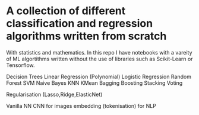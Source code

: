 # A collection of different classification and regression algorithms written from scratch 
With statistics and mathematics.
In this repo I have notebooks with a vareity of ML algortithms written without the use of libraries such as Scikit-Learn or Tensorflow.

Decision Trees
Linear Regression (Polynomial)
Logistic Regression
Random Forest
SVM
Naive Bayes
KNN
KMean
Bagging
Boosting
Stacking
Voting


Regularisation (Lasso,Ridge,ElasticNet)

Vanilla NN
CNN for images
embedding
(tokenisation) for NLP
